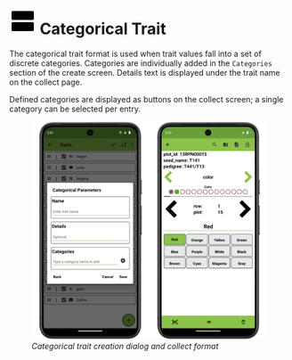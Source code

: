 <link rel="stylesheet" type="text/css" href="_styles/styles.css">

<img class="icon-title" src="_static/icons/formats/view-agenda.png"> Categorical Trait
======================================================================================

The categorical trait format is used when trait values fall into a set of discrete categories.
Categories are individually added in the `Categories` section of the create screen.
Details text is displayed under the trait name on the collect page.

Defined categories are displayed as buttons on the collect screen; a single category can be selected per entry.

<figure class="image">
  <img class="screenshot" src="_static/images/traits/formats/categorical_format_joined.png" width="700px"> 
  <figcaption class="screenshot-caption"><i>Categorical trait creation dialog and collect format</i></figcaption> 
</figure>